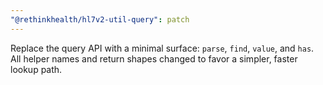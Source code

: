 ```yaml
---
"@rethinkhealth/hl7v2-util-query": patch
---
```


Replace the query API with a minimal surface: `parse`, `find`, `value`, and `has`.  
All helper names and return shapes changed to favor a simpler, faster lookup path.
